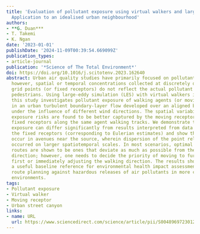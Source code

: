 ```yaml
---
title: 'Evaluation of pollutant exposure using virtual walkers and large-eddy simulation:
  Application to an idealised urban neighbourhood'
authors:
- **G. Duan***
- T. Takemi
- K. Ngan
date: '2023-01-01'
publishDate: '2024-11-09T00:39:54.669099Z'
publication_types:
- article-journal
publication: '*Science of The Total Environment*'
doi: https://doi.org/10.1016/j.scitotenv.2023.162640
abstract: Urban air quality studies have primarily focused on pollutant dispersion;
  however, spatial or temporal concentrations collected at discretely distributed
  grid points (or fixed receptors) do not reflect the actual pollutant exposure of
  pedestrians. Using large-eddy simulation (LES) with virtual walkers implemented,
  this study investigates pollutant exposure of walking agents (or moving receptors)
  in an urban turbulent boundary-layer flow developed over an aligned building array
  under the influence of different wind directions. The spatial variability of the
  exposure risks are found to be better captured by the moving receptors than the
  fixed receptors along the same agent walking tracks. We demonstrate that the actual
  exposure can differ significantly from results interpreted from data recorded by
  the fixed receptors (corresponding to Eulerian estimates) and show that large discrepancies
  occur in avenues near the source, wherein dispersion of the point release has not
  occurred on larger spatiotemporal scales. In most scenarios, optimal evacuation
  routes are shown to be ones that deviate as much as possible from the dominant wind
  direction; however, one needs to decide the priority of moving to further avenues
  first or immediately adjusting the walking direction. The results should serve as
  a useful baseline reference for environmental health impact assessment and evacuation
  route planning against hazardous releases of air pollutants in more complex urban
  environments.
tags:
- Pollutant exposure
- Virtual walker
- Moving receptor
- Urban street canyon
links:
- name: URL
  url: https://www.sciencedirect.com/science/article/pii/S0048969723012561
---
```

